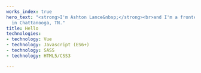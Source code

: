 ```yaml
---
works_index: true
hero_text: "<strong>I'm Ashton Lance&nbsp;</strong><br>and I'm a frontend developer
  in Chattanooga, TN."
title: Hello
technologies:
- technology: Vue
- technology: Javascript (ES6+)
- technology: SASS
- technology: HTML5/CSS3

---
```

<Hero :text="$page.frontmatter.hero_text" />
<WorksList />